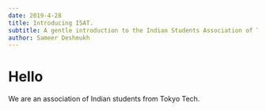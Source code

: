 ```yaml
---
date: 2019-4-28
title: Introducing ISAT.
subtitle: A gentle introduction to the Indian Students Association of Tokyo Tech.
author: Sameer Deshmukh
---
```


# Hello

We are an association of Indian students from Tokyo Tech.
